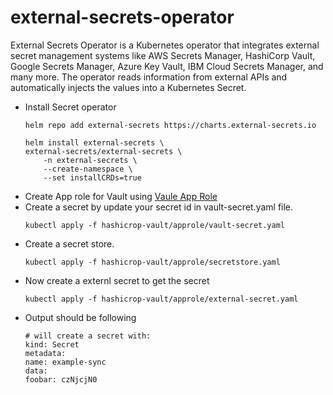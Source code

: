 # external-secrets-operator
External Secrets Operator is a Kubernetes operator that integrates external secret management systems like AWS Secrets Manager, HashiCorp Vault, Google Secrets Manager, Azure Key Vault, IBM Cloud Secrets Manager, and many more. The operator reads information from external APIs and automatically injects the values into a Kubernetes Secret.
- Install Secret operator 
    ```
    helm repo add external-secrets https://charts.external-secrets.io

    helm install external-secrets \
    external-secrets/external-secrets \
        -n external-secrets \
        --create-namespace \
        --set installCRDs=true
    ```
- Create App role for Vault using [Vaule App Role](https://github.com/tiwarisanjay/argocd-everything/blob/main/argocd-ha-vault-sso/README.md)
- Create a secret by update your secret id in vault-secret.yaml file. 
    ```
    kubectl apply -f hashicrop-vault/approle/vault-secret.yaml
    ```
- Create a secret store.
    ```
    kubectl apply -f hashicrop-vault/approle/secretstore.yaml
    ```
- Now create a externl secret to get the secret 
    ```
    kubectl apply -f hashicrop-vault/approle/external-secret.yaml  
    ```
- Output should be following 
    ```
    # will create a secret with:
    kind: Secret
    metadata:
    name: example-sync
    data:
    foobar: czNjcjN0
    ```
